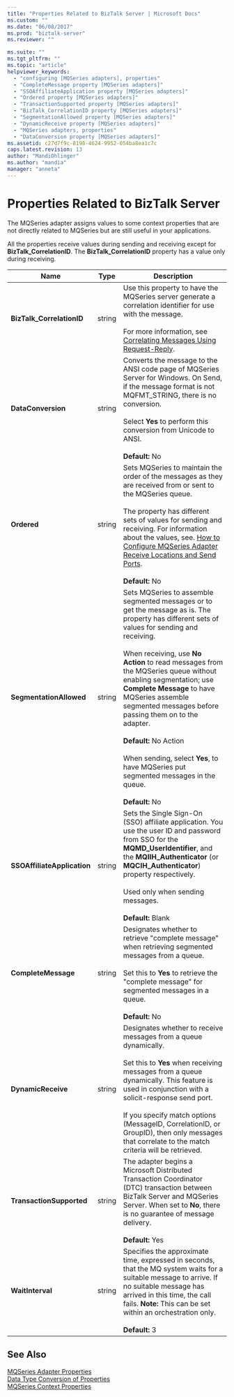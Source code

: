 ```yaml
---
title: "Properties Related to BizTalk Server | Microsoft Docs"
ms.custom: ""
ms.date: "06/08/2017"
ms.prod: "biztalk-server"
ms.reviewer: ""

ms.suite: ""
ms.tgt_pltfrm: ""
ms.topic: "article"
helpviewer_keywords: 
  - "configuring [MQSeries adapters], properties"
  - "CompleteMessage property [MQSeries adapters]"
  - "SSOAffiliateApplication property [MQSeries adapters]"
  - "Ordered property [MQSeries adapters]"
  - "TransactionSupported property [MQSeries adapters]"
  - "BizTalk_CorrelationID property [MQSeries adapters]"
  - "SegmentationAllowed property [MQSeries adapters]"
  - "DynamicReceive property [MQSeries adapters]"
  - "MQSeries adapters, properties"
  - "DataConversion property [MQSeries adapters]"
ms.assetid: c27d7f9c-8198-4624-9952-054ba8ea1c7c
caps.latest.revision: 13
author: "MandiOhlinger"
ms.author: "mandia"
manager: "anneta"
---
```

# Properties Related to BizTalk Server
The MQSeries adapter assigns values to some context properties that are not directly related to MQSeries but are still useful in your applications.  
  
 All the properties receive values during sending and receiving except for **BizTalk_CorrelationID**. The **BizTalk_CorrelationID** property has a value only during receiving.  
  
|Name|Type|Description|  
|----------|----------|-----------------|  
|**BizTalk_CorrelationID**|string|Use this property to have the MQSeries server generate a correlation identifier for use with the message.<br /><br /> For more information, see [Correlating Messages Using Request-Reply](../core/correlating-messages-using-request-reply.md).|  
|**DataConversion**|string|Converts the message to the ANSI code page of MQSeries Server for Windows. On Send, if the message format is not MQFMT_STRING, there is no conversion.<br /><br /> Select **Yes** to perform this conversion from Unicode to ANSI.<br /><br /> **Default:** No|  
|**Ordered**|string|Sets MQSeries to maintain the order of the messages as they are received from or sent to the MQSeries queue.<br /><br /> The property has different sets of values for sending and receiving. For information about the values, see. [How to Configure MQSeries Adapter Receive Locations and Send Ports](../core/how-to-configure-mqseries-adapter-receive-locations-and-send-ports.md).<br /><br /> **Default:** No|  
|**SegmentationAllowed**|string|Sets MQSeries to assemble segmented messages or to get the message as is. The property has different sets of values for sending and receiving.<br /><br /> When receiving, use **No Action** to read messages from the MQSeries queue without enabling segmentation; use **Complete Message** to have MQSeries assemble segmented messages before passing them on to the adapter.<br /><br /> **Default:** No Action<br /><br /> When sending, select **Yes**, to have MQSeries put segmented messages in the queue.<br /><br /> **Default:** No|  
|**SSOAffiliateApplication**|string|Sets the Single Sign-On (SSO) affiliate application. You use the user ID and password from SSO for the **MQMD_UserIdentifier**, and the **MQIIH_Authenticator** (or **MQCIH_Authenticator**) property respectively.<br /><br /> Used only when sending messages.<br /><br /> **Default:** Blank|  
|**CompleteMessage**|string|Designates whether to retrieve "complete message" when retrieving segmented messages from a queue.<br /><br /> Set this to **Yes** to retrieve the "complete message" for segmented messages in a queue.<br /><br /> **Default:** No|  
|**DynamicReceive**|string|Designates whether to receive messages from a queue dynamically.<br /><br /> Set this to **Yes** when receiving messages from a queue dynamically. This feature is used in conjunction with a solicit-response send port.<br /><br /> If you specify match options (MessageID, CorrelationID, or GroupID), then only messages that correlate to the match criteria will be retrieved.|  
|**TransactionSupported**|string|The adapter begins a Microsoft Distributed Transaction Coordinator (DTC) transaction between BizTalk Server and MQSeries Server. When set to **No**, there is no guarantee of message delivery.<br /><br /> **Default:** Yes|  
|**WaitInterval**|string|Specifies the approximate time, expressed in seconds, that the MQ system waits for a suitable message to arrive. If no suitable message has arrived in this time, the call fails. **Note:**  This can be set within an orchestration only. <br /><br /> **Default:** 3|  
  
## See Also  
 [MQSeries Adapter Properties](../core/mqseries-adapter-properties.md)   
 [Data Type Conversion of Properties](../core/data-type-conversion-of-properties.md)   
 [MQSeries Context Properties](../core/mqseries-context-properties.md)